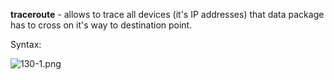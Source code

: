 


  
**traceroute** - allows to trace all devices (it's IP addresses) that data package has to cross on it's way to destination point.  
  
Syntax:  
  
![130-1.png](130-1.png)  
  
